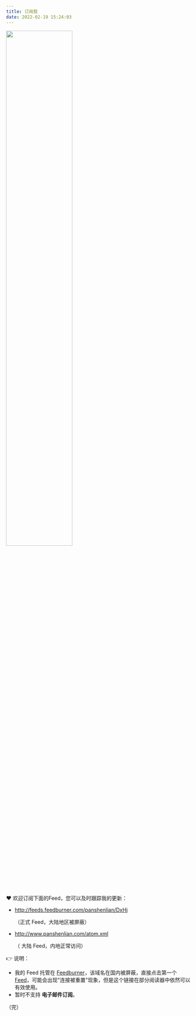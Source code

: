 ```yaml
---
title: 订阅我
date: 2022-02-19 15:24:03
---
```


<img src="http://www.panshenlian.com/images/post/feed/v1.jpg" width="60%" >


❤️  欢迎订阅下面的Feed，您可以及时跟踪我的更新：

- http://feeds.feedburner.com/panshenlian/DxHj 

  （正式 Feed，大陆地区被屏蔽）

- http://www.panshenlian.com/atom.xml 

  （ 大陆 Feed，内地正常访问）



👉  说明：

- 我的 Feed 托管在 [Feedburner](https://feedburner.google.com/)，该域名在国内被屏蔽，直接点击第一个 [Feed](http://feeds.feedburner.com/panshenlian/DxHj)，可能会出现"连接被重置"现象，但是这个链接在部分阅读器中依然可以有效使用。
- 暂时不支持 **电子邮件订阅**。



（完）

